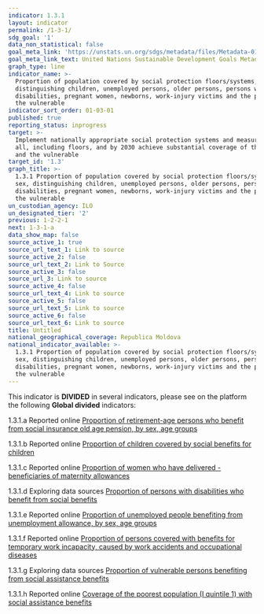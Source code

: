 ```yaml
---
indicator: 1.3.1
layout: indicator
permalink: /1-3-1/
sdg_goal: '1'
data_non_statistical: false
goal_meta_link: 'https://unstats.un.org/sdgs/metadata/files/Metadata-01-03-01a.pdf'
goal_meta_link_text: United Nations Sustainable Development Goals Metadata (pdf 894kB)
graph_type: line
indicator_name: >-
  Proportion of population covered by social protection floors/systems, by sex,
  distinguishing children, unemployed persons, older persons, persons with
  disabilities, pregnant women, newborns, work-injury victims and the poor and
  the vulnerable
indicator_sort_order: 01-03-01
published: true
reporting_status: inprogress
target: >-
  Implement nationally appropriate social protection systems and measures for
  all, including floors, and by 2030 achieve substantial coverage of the poor
  and the vulnerable
target_id: '1.3'
graph_title: >-
  1.3.1 Proportion of population covered by social protection floors/systems, by
  sex, distinguishing children, unemployed persons, older persons, persons with
  disabilities, pregnant women, newborns, work-injury victims and the poor and
  the vulnerable
un_custodian_agency: ILO
un_designated_tier: '2'
previous: 1-2-2-1
next: 1-3-1-a
data_show_map: false
source_active_1: true
source_url_text_1: Link to source
source_active_2: false
source_url_text_2: Link to Source
source_active_3: false
source_url_3: Link to source
source_active_4: false
source_url_text_4: Link to source
source_active_5: false
source_url_text_5: Link to source
source_active_6: false
source_url_text_6: Link to source
title: Untitled
national_geographical_coverage: Republica Moldova
national_indicator_available: >-
  1.3.1 Proportion of population covered by social protection floors/systems, by
  sex, distinguishing children, unemployed persons, older persons, persons with
  disabilities, pregnant women, newborns, work-injury victims and the poor and
  the vulnerable
---
```

This indicator is **DIVIDED** in several indicators, please see on the platform the following **Global divided** indicators:

1.3.1.a  Reported online [Proportion of retirement-age persons who benefit from social insurance old age pension, by sex, age groups](https://statisticamd.github.io/open-sdg-site-starter/1-3-1-a)

 
1.3.1.b  Reported online [Proportion of children covered by social benefits for children](https://statisticamd.github.io/open-sdg-site-starter/1-3-1-b)

 
1.3.1.c  Reported online [Proportion of women who have delivered - beneficiaries of maternity allowances](https://statisticamd.github.io/open-sdg-site-starter/1-3-1-c)

 
1.3.1.d  Exploring data sources [Proportion of persons with disabilities who benefit from social benefits](https://statisticamd.github.io/open-sdg-site-starter/1-3-1-d)

 
1.3.1.e  Reported online [Proportion of unemployed people benefiting from unemployment allowance, by sex, age groups](https://statisticamd.github.io/open-sdg-site-starter/1-3-1-e)

 
1.3.1.f  Reported online [Proportion of persons covered with benefits for temporary work incapacity, caused by work accidents and occupational diseases](https://statisticamd.github.io/open-sdg-site-starter/1-3-1-f)

 
1.3.1.g  Exploring data sources [Proportion of vulnerable persons benefiting from social assistance benefits](https://statisticamd.github.io/open-sdg-site-starter/1-3-1-g)

 
1.3.1.h  Reported online [Coverage of the poorest population (I quintile 1) with social assistance benefits](https://statisticamd.github.io/open-sdg-site-starter/1-3-1-h)
